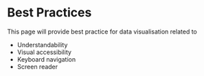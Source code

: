 # Best Practices

This page will provide best practice for data visualisation related to
- Understandability
- Visual accessibility
- Keyboard navigation
- Screen reader